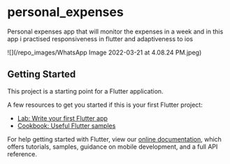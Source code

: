 # personal_expenses

Personal expenses app that will monitor the expenses in a week and in this app i practised responsiveness in flutter and adaptiveness to ios 


![](/repo_images/WhatsApp Image 2022-03-21 at 4.08.24 PM.jpeg)



## Getting Started

This project is a starting point for a Flutter application.

A few resources to get you started if this is your first Flutter project:

- [Lab: Write your first Flutter app](https://flutter.dev/docs/get-started/codelab)
- [Cookbook: Useful Flutter samples](https://flutter.dev/docs/cookbook)

For help getting started with Flutter, view our
[online documentation](https://flutter.dev/docs), which offers tutorials,
samples, guidance on mobile development, and a full API reference.
